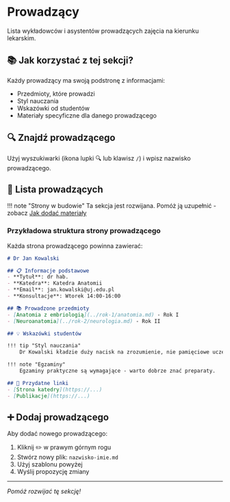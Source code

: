 # Prowadzący

Lista wykładowców i asystentów prowadzących zajęcia na kierunku lekarskim.

## 📚 Jak korzystać z tej sekcji?

Każdy prowadzący ma swoją podstronę z informacjami:
- Przedmioty, które prowadzi
- Styl nauczania
- Wskazówki od studentów
- Materiały specyficzne dla danego prowadzącego

## 🔍 Znajdź prowadzącego

Użyj wyszukiwarki (ikona lupki 🔍 lub klawisz `/`) i wpisz nazwisko prowadzącego.

## 👥 Lista prowadzących

!!! note "Strony w budowie"
    Ta sekcja jest rozwijana. Pomóż ją uzupełnić - zobacz [Jak dodać materiały](../jak-edytowac.md)

### Przykładowa struktura strony prowadzącego

Każda strona prowadzącego powinna zawierać:

```markdown
# Dr Jan Kowalski

## 📋 Informacje podstawowe
- **Tytuł**: dr hab.
- **Katedra**: Katedra Anatomii
- **Email**: jan.kowalski@uj.edu.pl
- **Konsultacje**: Wtorek 14:00-16:00

## 📚 Prowadzone przedmioty
- [Anatomia z embriologią](../rok-1/anatomia.md) - Rok I
- [Neuroanatomia](../rok-2/neurologia.md) - Rok II

## 💡 Wskazówki studentów

!!! tip "Styl nauczania"
    Dr Kowalski kładzie duży nacisk na zrozumienie, nie pamięciowe uczenie.

!!! note "Egzaminy"
    Egzaminy praktyczne są wymagające - warto dobrze znać preparaty.

## 🔗 Przydatne linki
- [Strona katedry](https://...)
- [Publikacje](https://...)
```

## ➕ Dodaj prowadzącego

Aby dodać nowego prowadzącego:
1. Kliknij ✏️ w prawym górnym rogu
2. Stwórz nowy plik: `nazwisko-imie.md`
3. Użyj szablonu powyżej
4. Wyślij propozycję zmiany

---

*Pomóż rozwijać tę sekcję!*
